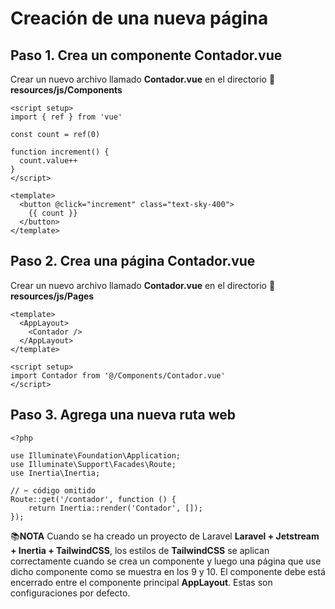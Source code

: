 # Creación de una nueva página

## Paso 1. Crea un componente Contador.vue

Crear un nuevo archivo llamado **Contador.vue** en el directorio **📁 resources/js/Components**  

```
<script setup>
import { ref } from 'vue'

const count = ref(0)

function increment() {
  count.value++
}
</script>

<template>
  <button @click="increment" class="text-sky-400">
    {{ count }}
  </button>
</template>
```
## Paso 2. Crea una página Contador.vue

Crear un nuevo archivo llamado **Contador.vue** en el directorio **📁 resources/js/Pages**  

```
<template>
  <AppLayout>
    <Contador />
  </AppLayout>
</template>

<script setup>
import Contador from '@/Components/Contador.vue'
</script>
```

## Paso 3. Agrega una nueva ruta web

```
<?php

use Illuminate\Foundation\Application;
use Illuminate\Support\Facades\Route;
use Inertia\Inertia;

// ✂️ código omitido
Route::get('/contador', function () {
    return Inertia::render('Contador', []);
});
```

📚**NOTA** Cuando se ha creado un proyecto de Laravel **Laravel + Jetstream + Inertia + TailwindCSS**, los estilos de **TailwindCSS** se aplican correctamente cuando se crea un componente y luego una página que use dicho componente como se muestra en los 9 y 10. El componente debe está encerrado entre el componente principal **AppLayout**. Estas son configuraciones por defecto.  
